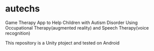 # autechs
Game Therapy App to Help Children with Autism Disorder Using Occupational Therapy(augmented reality) and Speech Therapy(voice recognition)

This repository is a Unity ptoject and tested on Android
